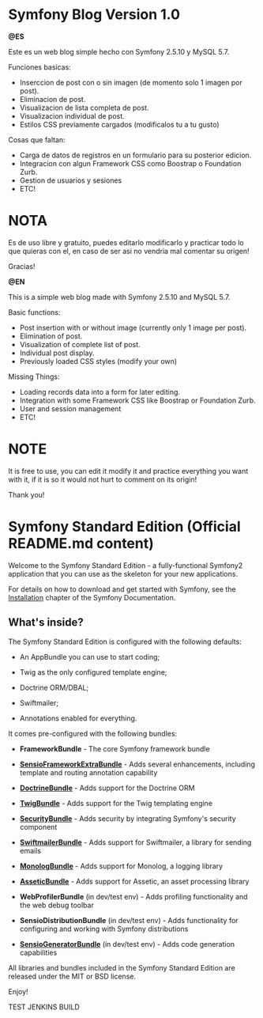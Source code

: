 Symfony Blog Version 1.0
========================

**@ES**

Este es un web blog simple hecho con Symfony 2.5.10 y MySQL 5.7.

Funciones basicas:

- Inserccion de post con o sin imagen (de momento solo 1 imagen por post).
- Eliminacion de post.
- Visualizacion de lista completa de post.
- Visualizacion individual de post.
- Estilos CSS previamente cargados (modificalos tu a tu gusto)

Cosas que faltan:

- Carga de datos de registros en un formulario para su posterior edicion.
- Integracion con algun Framework CSS como Boostrap o Foundation Zurb.
- Gestion de usuarios y sesiones
- ETC!

NOTA
=====

Es de uso libre y gratuito, puedes editarlo modificarlo y practicar todo lo que quieras con el, en caso de ser asi no vendria mal comentar su origen!

Gracias!

**@EN**

This is a simple web blog made with Symfony 2.5.10 and MySQL 5.7.

Basic functions:

- Post insertion with or without image (currently only 1 image per post).
- Elimination of post.
- Visualization of complete list of post.
- Individual post display.
- Previously loaded CSS styles (modify your own)

Missing Things:

- Loading records data into a form for later editing.
- Integration with some Framework CSS like Boostrap or Foundation Zurb.
- User and session management
- ETC!

NOTE
=====

It is free to use, you can edit it modify it and practice everything you want with it, if it is so it would not hurt to comment on its origin!

Thank you!



Symfony Standard Edition (Official README.md content)
========================

Welcome to the Symfony Standard Edition - a fully-functional Symfony2
application that you can use as the skeleton for your new applications.

For details on how to download and get started with Symfony, see the
[Installation][1] chapter of the Symfony Documentation.

What's inside?
--------------

The Symfony Standard Edition is configured with the following defaults:

  * An AppBundle you can use to start coding;

  * Twig as the only configured template engine;

  * Doctrine ORM/DBAL;

  * Swiftmailer;

  * Annotations enabled for everything.

It comes pre-configured with the following bundles:

  * **FrameworkBundle** - The core Symfony framework bundle

  * [**SensioFrameworkExtraBundle**][6] - Adds several enhancements, including
    template and routing annotation capability

  * [**DoctrineBundle**][7] - Adds support for the Doctrine ORM

  * [**TwigBundle**][8] - Adds support for the Twig templating engine

  * [**SecurityBundle**][9] - Adds security by integrating Symfony's security
    component

  * [**SwiftmailerBundle**][10] - Adds support for Swiftmailer, a library for
    sending emails

  * [**MonologBundle**][11] - Adds support for Monolog, a logging library

  * [**AsseticBundle**][12] - Adds support for Assetic, an asset processing
    library

  * **WebProfilerBundle** (in dev/test env) - Adds profiling functionality and
    the web debug toolbar

  * **SensioDistributionBundle** (in dev/test env) - Adds functionality for
    configuring and working with Symfony distributions

  * [**SensioGeneratorBundle**][13] (in dev/test env) - Adds code generation
    capabilities

All libraries and bundles included in the Symfony Standard Edition are
released under the MIT or BSD license.

Enjoy!

[1]:  http://symfony.com/doc/2.5/book/installation.html
[6]:  http://symfony.com/doc/2.5/bundles/SensioFrameworkExtraBundle/index.html
[7]:  http://symfony.com/doc/2.5/book/doctrine.html
[8]:  http://symfony.com/doc/2.5/book/templating.html
[9]:  http://symfony.com/doc/2.5/book/security.html
[10]: http://symfony.com/doc/2.5/cookbook/email.html
[11]: http://symfony.com/doc/2.5/cookbook/logging/monolog.html
[12]: http://symfony.com/doc/2.5/cookbook/assetic/asset_management.html
[13]: http://symfony.com/doc/2.5/bundles/SensioGeneratorBundle/index.html

TEST JENKINS BUILD
